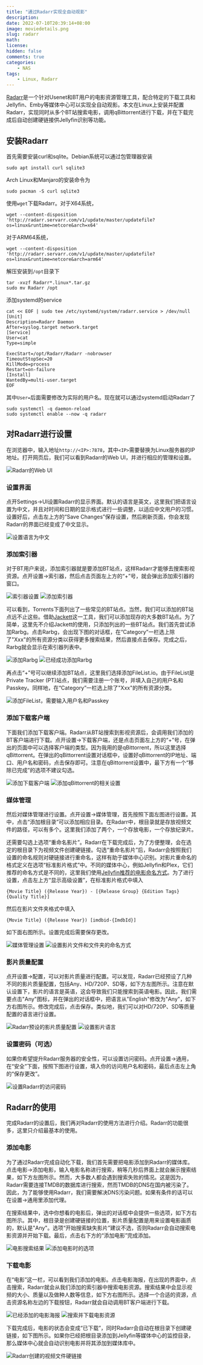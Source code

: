 ```yaml
---
title: "通过Radarr实现全自动观影"
description: 
date: 2022-07-10T20:39:14+08:00
image: moviedetails.png
slug: radarr
math: 
license: 
hidden: false
comments: true
categories:
    - NAS
tags:
    - Linux, Radarr
---
```


[Radarr](https://radarr.video)是一个针对Usenet和BT用户的电影资源管理工具，配合特定的下载工具和Jellyfin、Emby等媒体中心可以实现全自动观影。本文在Linux上安装并配置Radarr，实现同时从多个BT站搜索电影，调用qBittorrent进行下载，并在下载完成后自动创建硬链接供Jellyfin识别等功能。

## 安装Radarr

首先需要安装curl和sqlite。Debian系统可以通过包管理器安装

    sudo apt install curl sqlite3

Arch Linux和Manjaro的安装命令为

    sudo pacman -S curl sqlite3

使用`wget`下载Radarr。对于X64系统，

    wget --content-disposition 'http://radarr.servarr.com/v1/update/master/updatefile?os=linux&runtime=netcore&arch=x64'

对于ARM64系统，

    wget --content-disposition 'http://radarr.servarr.com/v1/update/master/updatefile?os=linux&runtime=netcore&arch=arm64'

解压安装到`/opt`目录下

    tar -xvzf Radarr*.linux*.tar.gz
    sudo mv Radarr /opt

添加systemd的service

    cat << EOF | sudo tee /etc/systemd/system/radarr.service > /dev/null
    [Unit]
    Description=Radarr Daemon
    After=syslog.target network.target
    [Service]
    User=cat
    Type=simple

    ExecStart=/opt/Radarr/Radarr -nobrowser
    TimeoutStopSec=20
    KillMode=process
    Restart=on-failure
    [Install]
    WantedBy=multi-user.target
    EOF

其中`User=`后面需要修改为实际的用户名。现在就可以通过systemd启动Radarr了

    sudo systemctl -q daemon-reload
    sudo systemctl enable --now -q radarr

## 对Radarr进行设置

在浏览器中，输入地址`http://<IP>:7878`，其中`<IP>`需要替换为Linux服务器的IP地址。打开网页后，我们可以看到Radarr的Web UI，并进行相应的管理和设置。

![Radarr的Web UI](radarr1.png)

### 设置界面

点开Settings->UI设置Radarr的显示界面。默认的语言是英文，这里我们把语言设置为中文，并且对时间和日期的显示格式进行一些调整，以适应中文用户的习惯。设置好后，点击左上方的“Save Changes”保存设置，然后刷新页面，你会发现Radarr的界面已经变成了中文显示。

![设置语言为中文](radarr2.jpeg)

### 添加索引器

对于BT用户来说，添加索引器就是要添加BT站点，这样Radarr才能够去搜索影视资源。点开设置->索引器，然后点击页面左上方的“+”号，就会弹出添加索引器的窗口。

![索引器设置](radarr3.png)
![添加索引器](radarr4.jpeg)

可以看到，Torrents下面列出了一些常见的BT站点。当然，我们可以添加的BT站点远不止这些。借助[Jackett](https://github.com/Jackett/Jackett)这一工具，我们可以添加现存的大多数BT站点。为了简单，这里先不介绍Jackett的使用，只添加列出的一些BT站点。我们首先尝试添加Rarbg。点击Rarbg，会出现下图的对话框，在“Category”一栏选上除了"Xxx"的所有资源分类以获得更多搜索结果，然后直接点击保存。完成之后，Rarbg就会显示在索引器列表中。

![添加Rarbg](radarr5.png)
![已经成功添加Rarbg](radarr6.png)

再点击“+”号可以继续添加BT站点，这里我们选择添加FileList.io。由于FileList是Private Tracker (PT)站点，我们需要注册一个账号，并填入自己的用户名和Passkey。同样地，在“Category”一栏选上除了"Xxx"的所有资源分类。

![添加FileList，需要输入用户名和Passkey](radarr7.png)


### 添加下载客户端

下面我们添加下载客户端。Radarr从BT站搜索到影视资源后，会调用我们添加的BT客户端进行下载。点开设置->下载客户端，还是点击页面左上方的“+”号，在弹出的页面中可以选择客户端的类型。因为我用的是qBittorrent，所以这里选择qBittorrent。在弹出的qBittorrent设置对话框中，设置好qBittorrent的IP地址、端口、用户名和密码，点击保存即可。注意在qBittorrent设置中，最下方有一个“移除已完成”的选项不建议勾选。

![添加下载客户端](radarr8.png)
![添加qBittorrent的相关设置](radarr9.png)

### 媒体管理

然后对媒体管理进行设置。点开设置->媒体管理，首先按照下面左图进行设置。其中，点击“添加根目录”可以添加相应目录。在Radarr中，根目录就是存放视频文件的路径，可以有多个。这里我们添加了两个，一个存放电影，一个存放纪录片。

还需要勾选上选项“重命名影片”。Radarr在下载完成后，为了方便整理，会在选定的根目录下为视频文件创建硬链接。勾选“重命名影片”后，Radarr会按照我们设置的命名规则对硬链接进行重命名，这样有助于媒体中心识别。对影片重命名的格式定义在选项“标准影片格式”中。不同的媒体中心，例如Jellyfin和Plex，它们推荐的命名方式是不同的，这里我们使用[Jellyfin推荐的电影命名方式](https://jellyfin.org/docs/general/server/media/movies.html)。为了进行设置，点击左上方“显示高级设置”，在标准影片格式中填入

```
{Movie Title} ({Release Year}) - [{Release Group} {Edition Tags} {Quality Title}]
```

然后在影片文件夹格式中填入

```
{Movie Title} ({Release Year}) [imdbid-{ImdbId}]
```

如下面右图所示。设置完成后需要保存更改。

![媒体管理设置](radarr10.png)
![设置影片文件和文件夹的命名方式](radarr11.png)

### 影片质量配置

点开设置->配置，可以对影片质量进行配置。可以发现，Radarr已经预设了几种不同的影片质量配置，包括Any、HD/720P、SD等，如下方左图所示。注意在默认设置下，影片的语言是英语，这会导致我们只能搜索到英语电影。因此，我们需要点击"Any"图标，并在弹出的对话框中，把语言从"English"修改为"Any"，如下方右图所示。修改完成后，点击保存。类似地，我们可以对HD/720P、SD等质量配置的语言进行设置。

![Radarr预设的影片质量配置](radarr13.png)
![设置影片语言](radarr14.png)

### 设置密码（可选）

如果你希望提升Radarr服务器的安全性，可以设置访问密码。点开设置->通用，在“安全”下面，按照下图进行设置，填入你的访问用户名和密码，最后点击左上角的“保存更改”。

![设置Radarr的访问密码](radarr12.png)

## Radarr的使用

完成Radarr的设置后，我们再对Radarr的使用方法进行介绍。Radarr的功能很多，这里只介绍最基本的使用。

### 添加电影

为了通过Radarr完成自动化下载，我们首先需要把电影添加到Radarr的媒体库。点击电影->添加电影，输入电影名称进行搜索，稍等几秒后界面上就会展示搜索结果，如下方左图所示。然而，大多数人都会遇到搜索失败的情况。这是因为，Radarr需要连接TMDB的数据库进行搜索，然而TMDB的DNS在国内被污染了。因此，为了能够使用Radarr，我们需要解决DNS污染问题。如果有条件的话可以在设置->通用里添加代理。

在搜索结果中，选中你想看的电影后，弹出的对话框中会提供一些选项，如下方右图所示。其中，根目录是创建硬链接的位置，影片质量配置是用来设置电影画质的，默认是"Any"。选项“开始搜索缺失影片”建议不选，否则Radarr会自动搜索电影资源并开始下载。最后，点击右下方的“添加电影”完成添加。

![电影搜索结果](radarr15.png)
![添加电影时的选项](radarr16.png)

### 下载电影

在“电影”这一栏，可以看到我们添加的电影。点击电影海报，在出现的界面中，点击搜索，Radarr就会从我们添加的索引器中搜索电影资源。搜索结果中会显示视频的大小、质量以及做种人数等信息，如下方右图所示。选择一个合适的资源，点击资源名称左边的下载按钮，Radarr就会自动调用BT客户端进行下载。


![已经添加的电影海报](radarr17.png)
![搜索并下载电影资源](radarr18.png)

下载完成后，电影的状态会变成“已下载”，同时Radarr会自动在根目录下创建硬链接，如下图所示。如果你已经把根目录添加到Jellyfin等媒体中心的监控目录，那么媒体中心就会自动识别电影并将其添加到媒体库中。

![Radarr创建的视频文件硬链接](radarr19.png)